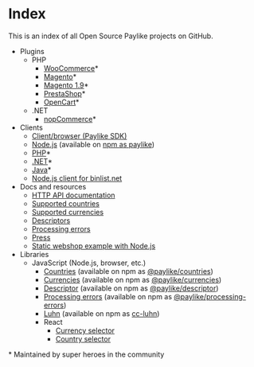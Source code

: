 # Index

This is an index of all Open Source Paylike projects on GitHub.

- Plugins
	- PHP
		- [WooCommerce](https://github.com/paylike/plugin-woocommerce)*
		- [Magento](https://github.com/paylike/plugin-magento)*
		- [Magento 1.9](https://github.com/paylike/plugin-magento-1.9)*
		- [PrestaShop](https://github.com/paylike/plugin-prestashop)*
		- [OpenCart](https://github.com/paylike/plugin-opencart)*
	- .NET
		- [nopCommerce](https://github.com/paylike/plugin-nopcommerce)*
- Clients
	- [Client/browser (Paylike SDK)](https://github.com/paylike/sdk)
	- [Node.js](https://github.com/paylike/node-api) (available on [npm as paylike](https://www.npmjs.com/package/paylike))
	- [PHP](https://github.com/paylike/php-api)*
	- [.NET](https://github.com/paylike/Paylike.NET)*
	- [Java](https://github.com/paylike/java-api)*
	- [Node.js client for binlist.net](https://github.com/paylike/binlookup)
- Docs and resources
	- [HTTP API documentation](https://github.com/paylike/api-docs)
	- [Supported countries](https://github.com/paylike/countries)
	- [Supported currencies](https://github.com/paylike/currencies)
	- [Descriptors](https://github.com/paylike/descriptor)
	- [Processing errors](https://github.com/paylike/processing-errors)
	- [Press](https://github.com/paylike/press)
	- [Static webshop example with Node.js](https://github.com/paylike/webshop-example)
- Libraries
	- JavaScript (Node.js, browser, etc.)
		- [Countries](https://github.com/paylike/countries) (available on npm as [@paylike/countries](https://www.npmjs.com/package/@paylike/countries))
		- [Currencies](https://github.com/paylike/currencies) (available on npm as [@paylike/currencies](https://www.npmjs.com/package/@paylike/currencies))
		- [Descriptor](https://github.com/paylike/descriptor) (available on npm as [@paylike/descriptor](https://www.npmjs.com/package/@paylike/descriptor))
		- [Processing errors](https://github.com/paylike/processing-errors) (available on npm as [@paylike/processing-errors](https://www.npmjs.com/package/@paylike/processing-errors))
		- [Luhn](https://github.com/paylike/luhn) (available on npm as [cc-luhn](https://www.npmjs.com/package/cc-luhn))
		- React
			- [Currency selector](https://github.com/paylike/react-currency-select)
			- [Country selector](https://github.com/paylike/react-country-select)

\* Maintained by super heroes in the community

